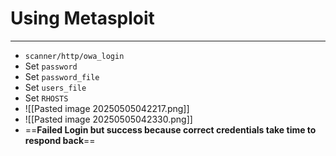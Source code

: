 # Using Metasploit
---
- `scanner/http/owa_login`
- Set `password`
- Set `password_file`
- Set `users_file`
- Set `RHOSTS`
- ![[Pasted image 20250505042217.png]]
- ![[Pasted image 20250505042330.png]]
- ==**Failed Login but success because correct credentials take time to respond back**==